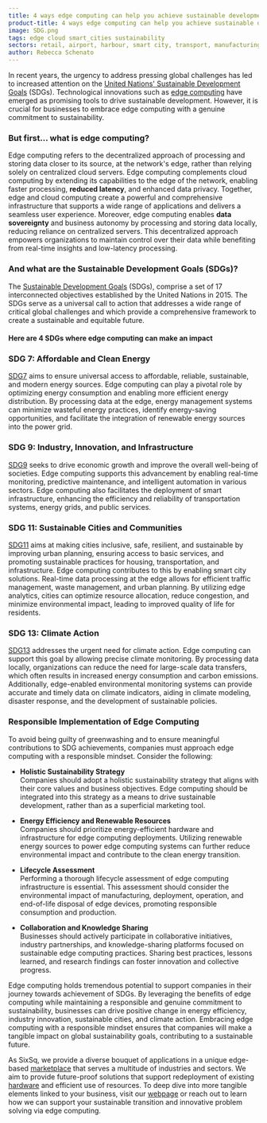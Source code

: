 ```yaml
---
title: 4 ways edge computing can help you achieve sustainable development goals
product-title: 4 ways edge computing can help you achieve sustainable development goals
image: SDG.png
tags: edge cloud smart_cities sustainability
sectors: retail, airport, harbour, smart city, transport, manufacturing
author: Rebecca Schenato
---
```


In recent years, the urgency to address pressing global challenges has led to increased attention on the [United Nations' Sustainable Development Goals](https://sdgs.un.org/goals) (SDGs). Technological innovations such as [edge computing](/blog/discover/2019/11/08/what-is-edge-computing.html) have emerged as promising tools to drive sustainable development. However, it is crucial for businesses to embrace edge computing with a genuine commitment to sustainability.  

### But first… what is edge computing?
 
Edge computing refers to the decentralized approach of processing and storing data closer to its source, at the network's edge, rather than relying solely on centralized cloud servers. Edge computing complements cloud computing by extending its capabilities to the edge of the network, enabling faster processing, **reduced latency**, and enhanced data privacy. Together, edge and cloud computing create a powerful and comprehensive infrastructure that supports a wide range of applications and delivers a seamless user experience. Moreover, edge computing enables **data sovereignty** and business autonomy by processing and storing data locally, reducing reliance on centralized servers. This decentralized approach empowers organizations to maintain control over their data while benefiting from real-time insights and low-latency processing. 
  
### And what are the Sustainable Development Goals (SDGs)?  

The [Sustainable Development Goals]((https://sdgs.un.org/goals)) (SDGs), comprise a set of 17 interconnected objectives established by the United Nations in 2015. The SDGs serve as a universal call to action that addresses a wide range of critical global challenges and which provide a comprehensive framework to create a sustainable and equitable future. 
 
#### Here are 4 SDGs where edge computing can make an impact

### SDG 7: Affordable and Clean Energy  

[SDG7](https://sdgs.un.org/goals/goal7) aims to ensure universal access to affordable, reliable, sustainable, and modern energy sources. Edge computing can play a pivotal role by optimizing energy consumption and enabling more efficient energy distribution. By processing data at the edge, energy management systems can minimize wasteful energy practices, identify energy-saving opportunities, and facilitate the integration of renewable energy sources into the power grid.  
  
### SDG 9: Industry, Innovation, and Infrastructure  

[SDG9](https://sdgs.un.org/goals/goal9) seeks to drive economic growth and improve the overall well-being of societies. Edge computing supports this advancement by enabling real-time monitoring, predictive maintenance, and intelligent automation in various sectors. Edge computing also facilitates the deployment of smart infrastructure, enhancing the efficiency and reliability of transportation systems, energy grids, and public services.  
  
### SDG 11: Sustainable Cities and Communities  

[SDG11](https://sdgs.un.org/goals/goal11) aims at making cities inclusive, safe, resilient, and sustainable by improving urban planning, ensuring access to basic services, and promoting sustainable practices for housing, transportation, and infrastructure. Edge computing contributes to this by enabling smart city solutions. Real-time data processing at the edge allows for efficient traffic management, waste management, and urban planning. By utilizing edge analytics, cities can optimize resource allocation, reduce congestion, and minimize environmental impact, leading to improved quality of life for residents.  
  
### SDG 13: Climate Action  

[SDG13](https://sdgs.un.org/goals/goal13) addresses the urgent need for climate action. Edge computing can support this goal by allowing precise climate monitoring. By processing data locally, organizations can reduce the need for large-scale data transfers, which often results in increased energy consumption and carbon emissions. Additionally, edge-enabled environmental monitoring systems can provide accurate and timely data on climate indicators, aiding in climate modeling, disaster response, and the development of sustainable policies.  
  
  
### Responsible Implementation of Edge Computing  

To avoid being guilty of greenwashing and to ensure meaningful contributions to SDG achievements, companies must approach edge computing with a responsible mindset. Consider the following:  

- **Holistic Sustainability Strategy**  
Companies should adopt a holistic sustainability strategy that aligns with their core values and business objectives. Edge computing should be integrated into this strategy as a means to drive sustainable development, rather than as a superficial marketing tool.  

- **Energy Efficiency and Renewable Resources**  
Companies should prioritize energy-efficient hardware and infrastructure for edge computing deployments. Utilizing renewable energy sources to power edge computing systems can further reduce environmental impact and contribute to the clean energy transition.   

- **Lifecycle Assessment**  
Performing a thorough lifecycle assessment of edge computing infrastructure is essential. This assessment should consider the environmental impact of manufacturing, deployment, operation, and end-of-life disposal of edge devices, promoting responsible consumption and production.  

- **Collaboration and Knowledge Sharing**  
Businesses should actively participate in collaborative initiatives, industry partnerships, and knowledge-sharing platforms focused on sustainable edge computing practices. Sharing best practices, lessons learned, and research findings can foster innovation and collective progress. 
  
Edge computing holds tremendous potential to support companies in their journey towards achievement of SDGs. By leveraging the benefits of edge computing while maintaining a responsible and genuine commitment to sustainability, businesses can drive positive change in energy efficiency, industry innovation, sustainable cities, and climate action. Embracing edge computing with a responsible mindset ensures that companies will make a tangible impact on global sustainability goals, contributing to a sustainable future.  
  
As SixSq, we provide a diverse bouquet of applications in a unique edge-based [marketplace](/marketplace) that serves a multitude of industries and sectors. We aim to provide future-proof solutions that support redeployment of existing [hardware](/nuvlaedge#hardware) and efficient use of resources. To deep dive into more tangible elements linked to your business, visit our [webpage](/industries) or reach out to learn how we can support your sustainable transition and innovative problem solving via edge computing.   